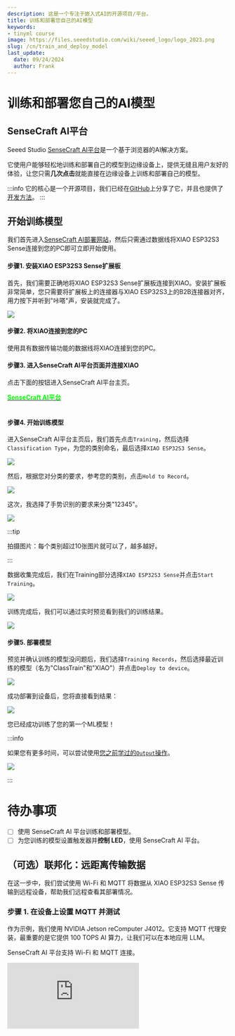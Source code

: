 ```yaml
---
description: 这是一个专注于嵌入式AI的开源项目/平台。
title: 训练和部署您自己的AI模型
keywords:
- tinyml course
image: https://files.seeedstudio.com/wiki/seeed_logo/logo_2023.png
slug: /cn/train_and_deploy_model
last_update:
  date: 09/24/2024
  author: Frank
---
```


# 训练和部署您自己的AI模型

## SenseCraft AI平台

Seeed Studio [SenseCraft AI平台](https://sensecraft.seeed.cc/ai/#/model)是一个基于浏览器的AI解决方案。

它使用户能够轻松地训练和部署自己的模型到边缘设备上，提供无缝且用户友好的体验，让您只需**几次点击**就能直接在边缘设备上训练和部署自己的模型。

:::info
它的核心是一个开源项目，我们已经在[GitHub](https://github.com/Seeed-Studio/ModelAssistant)上分享了它，并且也提供了[开发方法](/cn/ModelAssistant_Introduce_Overview)。
:::

## 开始训练模型

我们首先进入[SenseCraft AI部署网站](https://sensecraft.seeed.cc/ai/#/device/local?time=1724577953974)，然后只需通过数据线将XIAO ESP32S3 Sense连接到您的PC即可立即开始使用。

#### 步骤1. 安装XIAO ESP32S3 Sense扩展板

首先，我们需要正确地将XIAO ESP32S3 Sense扩展板连接到XIAO。安装扩展板非常简单，您只需要将扩展板上的连接器与XIAO ESP32S3上的B2B连接器对齐，用力按下并听到"咔嗒"声，安装就完成了。

<div style={{textAlign:'center'}}><img src="https://files.seeedstudio.com/wiki/SeeedStudio-XIAO-ESP32S3/img/61.gif" style={{width:500, height:'auto'}}/></div>


#### 步骤2. 将XIAO连接到您的PC

使用具有数据传输功能的数据线将XIAO连接到您的PC。

#### 步骤3. 进入SenseCraft AI平台页面并连接XIAO

点击下面的按钮进入SenseCraft AI平台主页。

<div class="get_one_now_container" style={{textAlign: 'center'}}>
	<a class="get_one_now_item" href="https://sensecraft.seeed.cc/ai/#/home"><strong><span><font color={'FFFFFF'} size={"2"}>SenseCraft AI平台</font></span></strong></a>
</div><br />


#### 步骤4. 开始训练模型

进入SenseCraft AI平台主页后，我们首先点击`Training`，然后选择`Classification Type`，为您的类别命名，最后选择`XIAO ESP32S3 Sense`。


<div style={{textAlign:'center'}}><img src="https://files.seeedstudio.com/wiki/tinyml-topic/trainingmodel/1.png" style={{width:800, height:'auto'}}/></div>

然后，根据您对分类的要求，参考您的类别，点击`Hold to Record`。

<div style={{textAlign:'center'}}><img src="https://files.seeedstudio.com/wiki/tinyml-topic/trainingmodel/2.png" style={{width:800, height:'auto'}}/></div>


这次，我选择了手势识别的要求来分类"12345"。

<div style={{textAlign:'center'}}><img src="https://files.seeedstudio.com/wiki/tinyml-topic/trainingmodel/3.png" style={{width:800, height:'auto'}}/></div>

:::tip

拍摄图片：每个类别超过10张图片就可以了，越多越好。

:::


数据收集完成后，我们在Training部分选择`XIAO ESP32S3 Sense`并点击`Start Training`。

<div style={{textAlign:'center'}}><img src="https://files.seeedstudio.com/wiki/tinyml-topic/trainingmodel/4.png" style={{width:800, height:'auto'}}/></div>

训练完成后，我们可以通过实时预览看到我们的训练结果。

<div style={{textAlign:'center'}}><img src="https://files.seeedstudio.com/wiki/tinyml-topic/trainingmodel/5.png" style={{width:800, height:'auto'}}/></div>

#### 步骤5. 部署模型

预览并确认训练的模型没问题后，我们选择`Training Records`，然后选择最近训练的模型（名为"ClassTrain"和"XIAO"）并点击`Deploy to device`。

<div style={{textAlign:'center'}}><img src="https://files.seeedstudio.com/wiki/tinyml-topic/trainingmodel/6.png" style={{width:800, height:'auto'}}/></div>

成功部署到设备后，您将直接看到结果：

<div style={{textAlign:'center'}}><img src="https://files.seeedstudio.com/wiki/tinyml-topic/trainingmodel/7.gif" style={{width:800, height:'auto'}}/></div>

您已经成功训练了您的第一个ML模型！


:::info

如果您有更多时间，可以尝试使用[您之前学过的`Output`操作](https://wiki.seeedstudio.com/cn/sscma/#2-sensecraft-triggers---do-a-simple-feedback-action)。

<div style={{textAlign:'center'}}><img src="https://files.seeedstudio.com/wiki/tinyml-topic/trainingmodel/8.png" style={{width:800, height:'auto'}}/></div>

:::

# 待办事项
- [ ] 使用 SenseCraft AI 平台训练和部署模型。
- [ ] 为您训练的模型设置触发器并**控制 LED**，使用 SenseCraft AI 平台。

## （可选）联邦化：远距离传输数据

在这一步中，我们尝试使用 Wi-Fi 和 MQTT 将数据从 XIAO ESP32S3 Sense 传输到远程设备，帮助我们远程查看其部署情况。

### 步骤 1. 在设备上设置 MQTT 并测试

作为示例，我们使用 NVIDIA Jetson reComputer J4012。它支持 MQTT 代理安装，最重要的是它提供 100 TOPS AI 算力，让我们可以在本地应用 LLM。

SenseCraft AI 平台支持 Wi-Fi 和 MQTT 连接。

<iframe width={800} height={480} src="https://www.youtube.com/embed/-KAyUHzRxHc" title="Unboxing & Plug in reComputer J4012 - Powered by NVIDIA Jetson Orin NX" frameBorder={0} allow="accelerometer; autoplay; clipboard-write; encrypted-media; gyroscope; picture-in-picture; web-share" referrerPolicy="strict-origin-when-cross-origin" allowFullScreen />

首先我们需要安装 MQTT 代理（Mosquitto），然后尝试设置 MQTT 服务器。

```
sudo apt-get update
sudo apt-get install mosquitto
```

在 reComputer（Linux）上完成 Mosquitto 安装。

然后运行命令：

```
sudo service mosquitto start
```

启动它。

之后我们可以运行这个命令：

```
sudo service mosquitto status
```

查看它是否已被激活：

![image](https://fabacademy.org/2024/labs/chaihuo/students/matthew-yu/assets/images/mqtt_docusaurus_xiao_1-3919de85499db74b41cf3057bcdfe6bd.png)


:::info
测试：

创建/订阅主题：

```
mosquitto_sub -h localhost -t "LED"
```

发送/发布一些数据：

```
mosquitto_pub -h localhost -t "LED" -m "1"
mosquitto_pub -h localhost -t "LED" -m "test"
```

获得结果，看起来一切正常：

![image](https://fabacademy.org/2024/labs/chaihuo/students/matthew-yu/assets/images/mqtt_docusaurus_xiao_3-281bf87c08ecdb601595625229a7e1df.png)
:::

而 `localhost` 是 `192.168.66.184`（作为 reComputer）：

![image](https://fabacademy.org/2024/labs/chaihuo/students/matthew-yu/assets/images/mqtt_docusaurus_xiao_2-8202adc158ca9aa540a264c288c431ed.jpg)

### 步骤 3. 在 SenseCraft AI 平台上配置 XIAO ESP32S3 Sense

在 SenseCraft AI 平台上，您可以参考"配置"页面：

<div style={{textAlign:'center'}}><img src="https://files.seeedstudio.com/wiki/tinyml-topic/xiao_mqtt_1.png" style={{width:800, height:'auto'}}/></div>

:::info
- SSID：（与您的 MQTT 设备相同的 Wi-Fi 名称）
- Password：（与您的 MQTT 设备相同的 Wi-Fi 密码）
- Encryption：AUTO
- MQTT：Yes
- Host：（您的 MQTT 设备的 IP 地址）
- Port：1883

在这个例子中，MQTT 设备是上面提到的 reComputer。
:::

### 步骤 3. 从 XIAO ESP32S3 Sense 接收数据并显示

在接收部分，您可以使用命令安装客户端：

```
pip install python-sscma
```

这是一个用于 [sscma_micro](https://github.com/Seeed-Studio/sscma_micro) 的集成客户端，它是 [SSCMA](https://github.com/Seeed-Studio/SSCMA) 模型的微控制器服务器。

然后使用以下命令接收数据：

```
sscma.cli client --broker mqtt.broker.com --device device_id 
```

:::info
在这种情况下，`mqtt.broker.com` 是 192.168.66.184，`device_id` 来自 SenseCraft AI 平台上的 XIAO ESP32S3 Sense。
<div style={{textAlign:'center'}}><img src="https://files.seeedstudio.com/wiki/tinyml-topic/xiao_mqtt_2.png" style={{width:300, height:'auto'}}/></div>
:::

### 步骤 4. （即将推出）在一个页面上联邦化多个 XIAO

### 步骤 5. （即将推出）启用 LLM 自动观察来自 XIAO 的图像